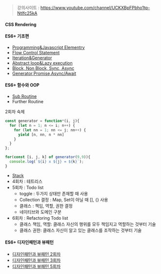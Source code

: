 > 강의사이트 : https://www.youtube.com/channel/UCKXBpFPbho1tp-Ntlfc25kA

#### CSS Rendering
#### ES6+ 기초편
- [Programming&Javascript Elementry](Programming&Javascript-Elementry)
- [Flow Control Statement](Flow-Control-Statement)
- [Iteration&Generator](Iteration&Generator)
- [Abstract loop&Lazy execution](Abstract-loop&Lazy-execution)
- [Block, Non Block, Sync, Async](Block,-Non-Block,-Sync,-Async)
- [Generator,Promise,Async/Await](Generator,Promise,Async-Await)
#### ES6+ 함수와 OOP
- [Sub Routine](Sub-Routine)
- Further Routine

2회차 숙제
```js
const generator = function*(i, j){
  for (let n = 1; n <= i; n++) {
    for (let nn = 1; nn <= j; nn++) {
      yield [n, nn, n * nn]
    }
  }
};

for(const [i, j, k] of generator(9,9)){
  console.log(`${i} x ${j} = ${k}`);
}

```
- [Stack](Stack)
- 4회차 : 테트리스
- 5회차 : Todo list
  - toggle : 두가지 상태만 존재할 때 사용
  - Collection 결정 : Map, Set이 아닐 때 [], {} 사용
  - 클래스 : 책임, 역할, 권한 결정
  - 네이티브와 도메인 구분
- 6회차 : Refactoring Todo list
  - 클래스 책임, 역할: 클래스 자신의 행위를 모두 책임지고 역할하는 것부터 기술
  - 클래스 권한: 클래스 자신이 알고 있는 클래스를 조작하는 것부터 기술
#### ES6+ 디자인패턴과 뷰패턴
- [디자인패턴과 뷰패턴 2회차](디자인패턴과-뷰패턴-2회차)
- [디자인패턴과 뷰패턴 3회차](디자인패턴과-뷰패턴-3회차)
- [디자인패턴과 뷰패턴 5회차](디자인패턴과-뷰패턴-5회차)